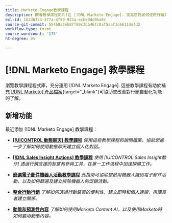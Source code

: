 ```yaml
---
title: Marketo Engage教學課程
description: 觀看教學課程影片(在 [!DNL Marketo Engage]. 提高您對如何使用行銷自動化功能等內容的了解。
exl-id: 1b2d6334-377a-4f59-923a-ecbe0dc0ba0c
source-git-commit: 554b8a3eb87f89c2bb46fc8af5aaf1c66114a4d2
workflow-type: tm+mt
source-wordcount: '175'
ht-degree: 0%

---
```


# [!DNL Marketo Engage] 教學課程

瀏覽教學課程程式庫，充分運用 [!DNL Marketo Engage]. 這些教學課程有助於補充 [[!DNL Marketo] 產品檔案](https://experienceleague.adobe.com/docs/marketo/using/home.html){target=&quot;_blank&quot;}可協助您改善對行銷自動化功能的了解。

## 新增功能

最近添加 [!DNL Marketo Engage] 教學課程：

* **[[!UICONTROL 動態聊天]  教學課程](dynamic-chat/dynamic-chat-overview.md)**
   _使用這些教學課程和說明檔案，協助您進一步了解如何使用動態聊天建立個人化對話。_

* **[[!DNL Sales Insight Actions] 教學課程](/help/sales-insight-actions/overview.md)**
   _使用 [!UICONTROL Sales Insight動作] 透過行銷支援的智慧和參與工具，在單一工作流程中加速探礦工作。_

* **[篩選電子郵件機器人活動教學課程](filtering-email-bot-activities/setup.md)**
   _此指南可協助您啟用機器人識別電子郵件活動，以及如何篩選及建立排除機器人的促銷活動。_

* **[整合行動行銷](cross-channel-marketing/mobile-marketing-learn.md)**
   _了解如何透過行動裝置的便利性，建立即時和個人連線，與購買者建立關係。_

* **[動態和預測性內容](email-marketing/dynamic-and-predictive-content-learn.md)**
   _了解如何使用Marketo Content AI，以及使用Marketo時如何套用動態內容。_
